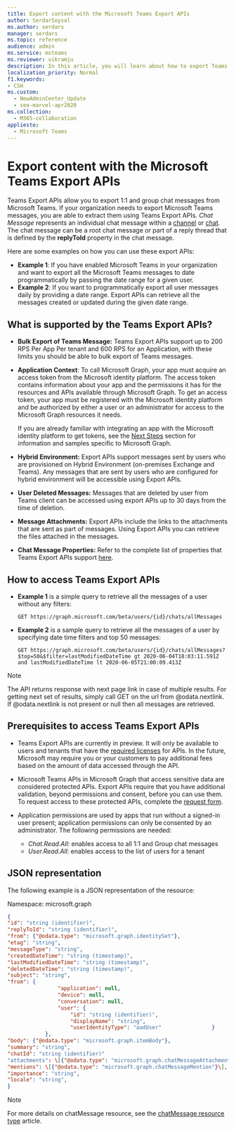 ```yaml
---
title: Export content with the Microsoft Teams Export APIs
author: SerdarSoysal
ms.author: serdars
manager: serdars
ms.topic: reference
audience: admin
ms.service: msteams
ms.reviewer: vikramju
description: In this article, you will learn about how to export Teams content using the Microsoft Teams Export APIs.
localization_priority: Normal
f1.keywords:
- CSH
ms.custom: 
  - NewAdminCenter_Update
  - seo-marvel-apr2020
ms.collection: 
  - M365-collaboration
appliesto: 
  - Microsoft Teams
---
```



# Export content with the Microsoft Teams Export APIs

Teams Export APIs allow you to export 1:1 and group chat messages from Microsoft Teams. If your organization needs to export Microsoft Teams messages, you are able to extract them using Teams Export APIs. *Chat Message* represents an individual chat message within a [channel](https://docs.microsoft.com/graph/api/resources/channel?view=graph-rest-beta) or [chat](https://docs.microsoft.com/graph/api/resources/chat?view=graph-rest-beta). The chat message can be a root chat message or part of a reply thread that is defined by the **replyToId** property in the chat message.

Here are some examples on how you can use these export APIs:

- **Example 1**: If you have enabled Microsoft Teams in your organization and want to export all the Microsoft Teams messages to date programmatically by passing the date range for a given user.
- **Example 2**: If you want to programmatically export all user messages daily by providing a date range. Export APIs can retrieve all the messages created or updated during the given date range.

## What is supported by the Teams Export APIs?

- **Bulk Export of Teams Message:** Teams Export APIs support up to 200 RPS Per App Per tenant and 600 RPS for an Application, with these limits you should be able to bulk export of Teams messages.
- **Application Context**: To call Microsoft Graph, your app must acquire an access token from the Microsoft identity platform. The access token contains information about your app and the permissions it has for the resources and APIs available through Microsoft Graph. To get an access token, your app must be registered with the Microsoft identity platform and be authorized by either a user or an administrator for access to the Microsoft Graph resources it needs.

    If you are already familiar with integrating an app with the Microsoft identity platform to get tokens, see the [Next Steps](https://docs.microsoft.com/graph/auth/auth-concepts?view=graph-rest-1.0#next-steps) section for information and samples specific to Microsoft Graph.
- **Hybrid Environment:** Export APIs support messages sent by users who are provisioned on Hybrid Environment (on-premises Exchange and Teams). Any messages that are sent by users who are configured for hybrid environment will be accessible using Export APIs.
- **User Deleted Messages:** Messages that are deleted by user from Teams client can be accessed using export APIs up to 30 days from the time of deletion.
- **Message Attachments:** Export APIs include the links to the attachments that are sent as part of messages. Using Export APIs you can retrieve the files attached in the messages.
- **Chat Message Properties:** Refer to the complete list of properties that Teams Export APIs support [here](https://docs.microsoft.com/graph/api/resources/chatmessage?view=graph-rest-beta#properties).

## How to access Teams Export APIs

- **Example 1** is a simple query to retrieve all the messages of a user without any filters:

    ```HTTP
    GET https://graph.microsoft.com/beta/users/{id}/chats/allMessages
    ```

- **Example 2** is a sample query to retrieve all the messages of a user by specifying date time filters and top 50 messages:

    ```HTTP
    GET https://graph.microsoft.com/beta/users/{id}/chats/allMessages?$top=50&$filter=lastModifiedDateTime gt 2020-06-04T18:03:11.591Z and lastModifiedDateTime lt 2020-06-05T21:00:09.413Z
    ```

>[!NOTE]
>The API returns response with next page link in case of multiple results. For getting next set of results, simply call GET on the url from @odata.nextlink. If @odata.nextlink is not present or null then all messages are retrieved.

## Prerequisites to access Teams Export APIs 

- Teams Export APIs are currently in preview. It will only be available to users and tenants that have the [required licenses](https://aka.ms/teams-changenotification-licenses) for APIs. In the future, Microsoft may require you or your customers to pay additional fees based on the amount of data accessed through the API.
- Microsoft Teams APIs in Microsoft Graph that access sensitive data are considered protected APIs. Export APIs require that you have additional validation, beyond permissions and consent, before you can use them. To request access to these protected APIs, complete the [request form](https://aka.ms/teamsgraph/requestaccess).
- Application permissions are used by apps that run without a signed-in user present; application permissions can only be consented by an administrator. The following permissions are needed:

    - *Chat.Read.All*: enables access to all 1:1 and Group chat messages 
    - *User.Read.All*: enables access to the list of users for a tenant 

## JSON representation

The following example is a JSON representation of the resource:

Namespace: microsoft.graph

```JSON
{
"id": "string (identifier)",
"replyToId": "string (identifier)",
"from": {"@odata.type": "microsoft.graph.identitySet"},
"etag": "string",
"messageType": "string",
"createdDateTime": "string (timestamp)",
"lastModifiedDateTime": "string (timestamp)",
"deletedDateTime": "string (timestamp)",
"subject": "string",
"from": {
                "application": null,
                "device": null,
                "conversation": null,
                "user": {
                    "id": "string (identifier)",
                    "displayName": "string",
                    "userIdentityType": "aadUser"                }
            },
"body": {"@odata.type": "microsoft.graph.itemBody"},
"summary": "string",
"chatId": "string (identifier)"
"attachments": \[{"@odata.type": "microsoft.graph.chatMessageAttachment"}\],
"mentions": \[{"@odata.type": "microsoft.graph.chatMessageMention"}\],
"importance": "string",
"locale": "string",
}
```

>[!NOTE]
>For more details on chatMessage resource, see the [chatMessage resource type](https://docs.microsoft.com/graph/api/resources/chatmessage) article.
